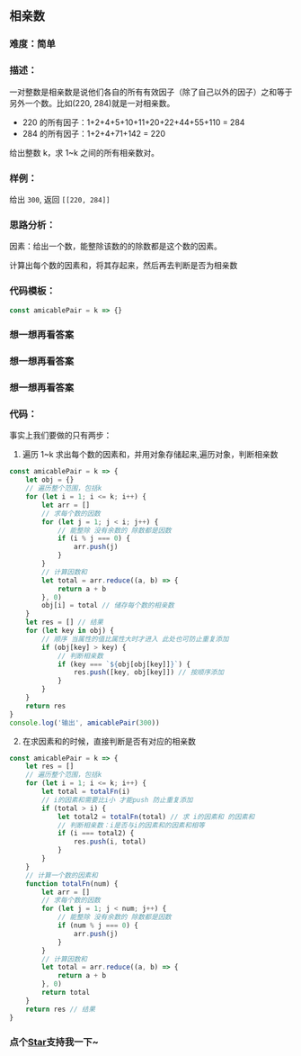 ## 相亲数

### 难度：简单

### 描述：

一对整数是相亲数是说他们各自的所有有效因子（除了自己以外的因子）之和等于另外一个数。比如(220, 284)就是一对相亲数。

- 220 的所有因子：1+2+4+5+10+11+20+22+44+55+110 = 284
- 284 的所有因子：1+2+4+71+142 = 220

给出整数 k，求 1~k 之间的所有相亲数对。

### 样例：

给出 `300`, 返回 `[[220, 284]]`

### 思路分析：

因素：给出一个数，能整除该数的的除数都是这个数的因素。

计算出每个数的因素和，将其存起来，然后再去判断是否为相亲数

### 代码模板：

```js
const amicablePair = k => {}
```

### 想一想再看答案

### 想一想再看答案

### 想一想再看答案

### 代码：

事实上我们要做的只有两步：

1. 遍历 1~k 求出每个数的因素和，并用对象存储起来,遍历对象，判断相亲数

```js
const amicablePair = k => {
	let obj = {}
	// 遍历整个范围，包括k
	for (let i = 1; i <= k; i++) {
		let arr = []
		// 求每个数的因数
		for (let j = 1; j < i; j++) {
			// 能整除 没有余数的 除数都是因数
			if (i % j === 0) {
				arr.push(j)
			}
		}
		// 计算因数和
		let total = arr.reduce((a, b) => {
			return a + b
		}, 0)
		obj[i] = total // 储存每个数的相亲数
	}
	let res = [] // 结果
	for (let key in obj) {
		// 顺序 当属性的值比属性大时才进入 此处也可防止重复添加
		if (obj[key] > key) {
			// 判断相亲数
			if (key === `${obj[obj[key]]}`) {
				res.push([key, obj[key]]) // 按顺序添加
			}
		}
	}
	return res
}
console.log('输出', amicablePair(300))
```

2. 在求因素和的时候，直接判断是否有对应的相亲数

```js
const amicablePair = k => {
	let res = []
	// 遍历整个范围，包括k
	for (let i = 1; i <= k; i++) {
		let total = totalFn(i)
		// i的因素和需要比i小 才能push 防止重复添加
		if (total > i) {
			let total2 = totalFn(total) // 求 i的因素和 的因素和
			// 判断相亲数：i是否与i的因素和的因素和相等
			if (i === total2) {
				res.push(i, total)
			}
		}
	}
	// 计算一个数的因素和
	function totalFn(num) {
		let arr = []
		// 求每个数的因数
		for (let j = 1; j < num; j++) {
			// 能整除 没有余数的 除数都是因数
			if (num % j === 0) {
				arr.push(j)
			}
		}
		// 计算因数和
		let total = arr.reduce((a, b) => {
			return a + b
		}, 0)
		return total
	}
	return res // 结果
}
```

<!-- 特殊字符串：用于修改/删除markdown的结尾提示语-->

### 点个[Star](https://github.com/OBKoro1/Brush_algorithm)支持我一下~
